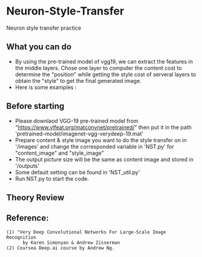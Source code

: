 # Neuron-Style-Transfer
Neuron style transfer practice

## What you can do
  - By using the pre-trained model of vgg19, we can extract the features in the middle layers. Chose one layer to computer the content cost to determine the "position" while getting the style cost of serveral layers to obtain the "style" to get the final generated image.
  - Here is some examples :
  


## Before starting

  - Please downlaod VGG-19 pre-trained model from "https://www.vlfeat.org/matconvnet/pretrained/"
then put it in the path 'pretrained-model/imagenet-vgg-verydeep-19.mat'
  - Prepare content & style image you want to do the style transfer on in '/images' and change the corresponded variable in 'NST.py' for "content_image" and "style_image"
  - The output picture size will be the same as content image and stored in '/outputs'
  - Some default setting can be found in 'NST_util.py'
  - Run NST.py to start the code.

## Theory Review

## Reference:

    (1) "Very Deep Convolutional Networks For Large-Scale Image Recognition 
          by Karen Simonyan & Andrew Zisserman
    (2) Coursea Deep.ai course by Andrew Ng.
